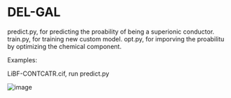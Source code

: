 # DEL-GAL
predict.py, for predicting the proability of being a superionic conductor.
train.py, for training new custom model.
opt.py, for imporving the proabilitu by optimizing the chemical component.

Examples:

LiBF-CONTCATR.cif, run predict.py

![image](https://user-images.githubusercontent.com/104205506/202104960-06e7ef55-3820-4579-b3f3-ab3ca6d86789.png)
